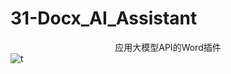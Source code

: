 # 31-Docx_AI_Assistant
<div align="center">
  应用大模型API的Word插件
</div>
<div>
<img alt="t" src="https://img.shields.io/badge/Docx-AI_Assistant-blue">
</div>
